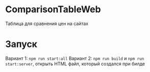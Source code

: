 # ComparisonTableWeb
Таблица для сравнения цен на сайтах

# Запуск
Вариант 1: `npm run start:all`
Вариант 2: `npm run build` и `npm run start:server`, открыть HTML файл, который создался при билде
